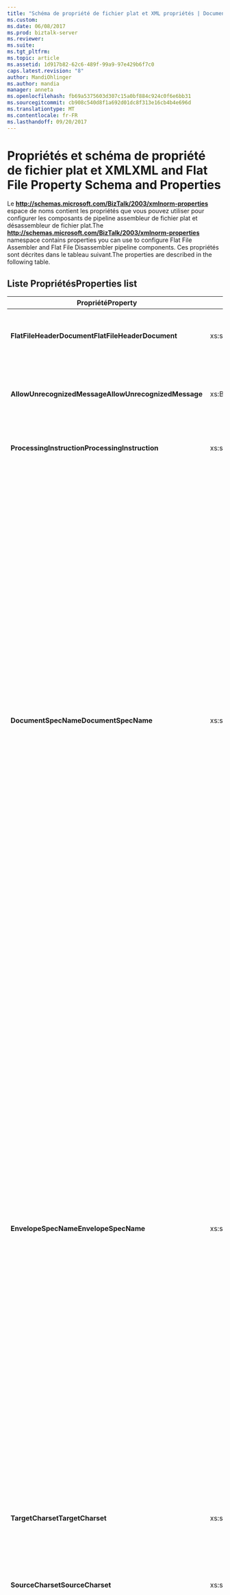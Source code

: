 ```yaml
---
title: "Schéma de propriété de fichier plat et XML propriétés | Documents Microsoft"
ms.custom: 
ms.date: 06/08/2017
ms.prod: biztalk-server
ms.reviewer: 
ms.suite: 
ms.tgt_pltfrm: 
ms.topic: article
ms.assetid: 1d917b82-62c6-489f-99a9-97e429b6f7c0
caps.latest.revision: "8"
author: MandiOhlinger
ms.author: mandia
manager: anneta
ms.openlocfilehash: fb69a5375603d307c15a0bf884c924c0f6e6bb31
ms.sourcegitcommit: cb908c540d8f1a692d01dc8f313e16cb4b4e696d
ms.translationtype: MT
ms.contentlocale: fr-FR
ms.lasthandoff: 09/20/2017
---
```

# <a name="xml-and-flat-file-property-schema-and-properties"></a><span data-ttu-id="23fc2-102">Propriétés et schéma de propriété de fichier plat et XML</span><span class="sxs-lookup"><span data-stu-id="23fc2-102">XML and Flat File Property Schema and Properties</span></span>
<span data-ttu-id="23fc2-103">Le **http://schemas.microsoft.com/BizTalk/2003/xmlnorm-properties** espace de noms contient les propriétés que vous pouvez utiliser pour configurer les composants de pipeline assembleur de fichier plat et désassembleur de fichier plat.</span><span class="sxs-lookup"><span data-stu-id="23fc2-103">The **http://schemas.microsoft.com/BizTalk/2003/xmlnorm-properties** namespace contains properties you can use to configure Flat File Assembler and Flat File Disassembler pipeline components.</span></span> <span data-ttu-id="23fc2-104">Ces propriétés sont décrites dans le tableau suivant.</span><span class="sxs-lookup"><span data-stu-id="23fc2-104">The properties are described in the following table.</span></span>  

## <a name="properties-list"></a><span data-ttu-id="23fc2-105">Liste Propriétés</span><span class="sxs-lookup"><span data-stu-id="23fc2-105">Properties list</span></span>
  
|<span data-ttu-id="23fc2-106">Propriété</span><span class="sxs-lookup"><span data-stu-id="23fc2-106">Property</span></span>|<span data-ttu-id="23fc2-107">Type</span><span class="sxs-lookup"><span data-stu-id="23fc2-107">Type</span></span>|<span data-ttu-id="23fc2-108"> Description</span><span class="sxs-lookup"><span data-stu-id="23fc2-108">Description</span></span>|  
|--------------|----------|-----------------|  
|<span data-ttu-id="23fc2-109">**FlatFileHeaderDocument**</span><span class="sxs-lookup"><span data-stu-id="23fc2-109">**FlatFileHeaderDocument**</span></span>|<span data-ttu-id="23fc2-110">xs:string</span><span class="sxs-lookup"><span data-stu-id="23fc2-110">xs:string</span></span>|<span data-ttu-id="23fc2-111">L’en-tête d’un fichier plat entrant peut être stocké avec cette propriété.</span><span class="sxs-lookup"><span data-stu-id="23fc2-111">The header of an incoming flat file document can be stored with this property.</span></span>|  
|<span data-ttu-id="23fc2-112">**AllowUnrecognizedMessage**</span><span class="sxs-lookup"><span data-stu-id="23fc2-112">**AllowUnrecognizedMessage**</span></span>|<span data-ttu-id="23fc2-113">xs:Boolean</span><span class="sxs-lookup"><span data-stu-id="23fc2-113">xs:Boolean</span></span>|<span data-ttu-id="23fc2-114">Spécifie si les messages non reconnus doivent être traités par les composants XML.</span><span class="sxs-lookup"><span data-stu-id="23fc2-114">Specifies whether unrecognized messages should be processed by XML components.</span></span>|  
|<span data-ttu-id="23fc2-115">**ProcessingInstruction**</span><span class="sxs-lookup"><span data-stu-id="23fc2-115">**ProcessingInstruction**</span></span>|<span data-ttu-id="23fc2-116">xs:string</span><span class="sxs-lookup"><span data-stu-id="23fc2-116">xs:string</span></span>|<span data-ttu-id="23fc2-117">Texte d’instructions de traitement des documents sortants.</span><span class="sxs-lookup"><span data-stu-id="23fc2-117">Processing instruction text for outgoing documents.</span></span>|  
|<span data-ttu-id="23fc2-118">**DocumentSpecName**</span><span class="sxs-lookup"><span data-stu-id="23fc2-118">**DocumentSpecName**</span></span>|<span data-ttu-id="23fc2-119">xs:string</span><span class="sxs-lookup"><span data-stu-id="23fc2-119">xs:string</span></span>|<span data-ttu-id="23fc2-120">Schéma des composants XML à utiliser pour l'analyse ou la sérialisation des documents.</span><span class="sxs-lookup"><span data-stu-id="23fc2-120">The schema for XML components to use for parsing or serializing documents.</span></span><br /><br /> <span data-ttu-id="23fc2-121">Les schémas spécifiés dans cette propriété doivent posséder des espaces de noms #  racine cibles uniques.</span><span class="sxs-lookup"><span data-stu-id="23fc2-121">Schemas specified in this property should have unique target namespaces # root.</span></span> <span data-ttu-id="23fc2-122">Si plusieurs schémas ont le même espace de noms #  racine, la validation des instances de document risque de ne pas fonctionner comme prévu.</span><span class="sxs-lookup"><span data-stu-id="23fc2-122">If any of the schemas have the same namespace # root, the validation of the document instances may not work as expected.</span></span> <span data-ttu-id="23fc2-123">L'espace de noms # racine doit être unique.</span><span class="sxs-lookup"><span data-stu-id="23fc2-123">The namespace # root must be unique.</span></span>  <span data-ttu-id="23fc2-124">Si des schémas doivent avoir le même espace de noms #  racine, vous devez créer un pipeline distinct pour chaque schéma et spécifier un schéma par composant de pipeline Désassembleur XML, ou utiliser un seul pipeline sans spécifier de schémas comme paramètres pour le composant de pipeline Désassembleur XML.</span><span class="sxs-lookup"><span data-stu-id="23fc2-124">If schemas must have the same namespace # root, you should either create a separate pipeline for each schema and specify one schema per XML Disassembler pipeline component or use one pipeline but do not specify any schemas as parameters for the XML Disassembler pipeline component.</span></span>  <span data-ttu-id="23fc2-125">Cette opération fonctionne également si aucun espace de noms n'existe.</span><span class="sxs-lookup"><span data-stu-id="23fc2-125">This will also work if there is no target namespace.</span></span>|  
|<span data-ttu-id="23fc2-126">**EnvelopeSpecName**</span><span class="sxs-lookup"><span data-stu-id="23fc2-126">**EnvelopeSpecName**</span></span>|<span data-ttu-id="23fc2-127">xs:string</span><span class="sxs-lookup"><span data-stu-id="23fc2-127">xs:string</span></span>|<span data-ttu-id="23fc2-128">Spécification de l’enveloppe des composants XML à utiliser pour l'analyse et la sérialisation des documents.</span><span class="sxs-lookup"><span data-stu-id="23fc2-128">The envelope specification for XML components to use for parsing or serializing documents.</span></span><br /><br /> <span data-ttu-id="23fc2-129">Les schémas spécifiés dans cette propriété doivent posséder des espaces de noms #  racine cibles uniques.</span><span class="sxs-lookup"><span data-stu-id="23fc2-129">Schemas specified in this property should have unique target namespaces # root.</span></span> <span data-ttu-id="23fc2-130">Si plusieurs schémas ont le même espace de noms #  racine, la validation des instances de document risque de ne pas fonctionner comme prévu.</span><span class="sxs-lookup"><span data-stu-id="23fc2-130">If any of the schemas have the same namespace # root, the validation of the document instances may not work as expected.</span></span> <span data-ttu-id="23fc2-131">L'espace de noms # racine doit être unique.</span><span class="sxs-lookup"><span data-stu-id="23fc2-131">The namespace # root must be unique.</span></span>  <span data-ttu-id="23fc2-132">Si des schémas doivent avoir le même espace de noms #  racine, vous devez créer un pipeline distinct pour chaque schéma et spécifier un schéma par composant de pipeline Désassembleur XML, ou utiliser un seul pipeline sans spécifier de schémas comme paramètres pour le composant de pipeline Désassembleur XML.</span><span class="sxs-lookup"><span data-stu-id="23fc2-132">If schemas must have the same namespace # root, you should either create a separate pipeline for each schema and specify one schema per XML Disassembler pipeline component or use one pipeline but do not specify any schemas as parameters for the XML Disassembler pipeline component.</span></span>  <span data-ttu-id="23fc2-133">Cette opération fonctionne également si aucun espace de noms n'existe.</span><span class="sxs-lookup"><span data-stu-id="23fc2-133">This will also work if there is no target namespace.</span></span>|  
|<span data-ttu-id="23fc2-134">**TargetCharset**</span><span class="sxs-lookup"><span data-stu-id="23fc2-134">**TargetCharset**</span></span>|<span data-ttu-id="23fc2-135">xs:string</span><span class="sxs-lookup"><span data-stu-id="23fc2-135">xs:string</span></span>|<span data-ttu-id="23fc2-136">Jeu de caractères des composants XML à utiliser pour le codage des messages de sortie.</span><span class="sxs-lookup"><span data-stu-id="23fc2-136">The character set for XML components to use for encoding output messages.</span></span>|  
|<span data-ttu-id="23fc2-137">**SourceCharset**</span><span class="sxs-lookup"><span data-stu-id="23fc2-137">**SourceCharset**</span></span>|<span data-ttu-id="23fc2-138">xs:string</span><span class="sxs-lookup"><span data-stu-id="23fc2-138">xs:string</span></span>|<span data-ttu-id="23fc2-139">Jeu de caractères utilisé pour coder un document avant qu’il ne soit traité par le Désassembleur XML.</span><span class="sxs-lookup"><span data-stu-id="23fc2-139">The character set used to encode a document before being processed by the XML Disassembler.</span></span>|  
|<span data-ttu-id="23fc2-140">**ProcessingInstructionOption**</span><span class="sxs-lookup"><span data-stu-id="23fc2-140">**ProcessingInstructionOption**</span></span>|<span data-ttu-id="23fc2-141">xs:int</span><span class="sxs-lookup"><span data-stu-id="23fc2-141">xs:int</span></span>|<span data-ttu-id="23fc2-142">Indique comment les instructions de traitement sont ajoutées aux documents sortants.</span><span class="sxs-lookup"><span data-stu-id="23fc2-142">Specifies how processing instructions are added to outgoing documents.</span></span> <span data-ttu-id="23fc2-143">Pour plus d’informations sur la ProcessingInstructionOption, voir [d’Instructions de traitement dans le composant de Pipeline assembleur XML](../core/processing-instructions-in-the-xml-assembler-pipeline-component.md).</span><span class="sxs-lookup"><span data-stu-id="23fc2-143">For more information about the ProcessingInstructionOption, see [Processing Instructions in the XML Assembler Pipeline Component](../core/processing-instructions-in-the-xml-assembler-pipeline-component.md).</span></span>|  
|<span data-ttu-id="23fc2-144">**AddXMLDeclaration**</span><span class="sxs-lookup"><span data-stu-id="23fc2-144">**AddXMLDeclaration**</span></span>|<span data-ttu-id="23fc2-145">xs:boolean</span><span class="sxs-lookup"><span data-stu-id="23fc2-145">xs:boolean</span></span>|<span data-ttu-id="23fc2-146">Spécifier si une déclaration XML doit être ajoutée à un document sortant.</span><span class="sxs-lookup"><span data-stu-id="23fc2-146">Specifies whether an XML declaration should be added to an outgoing document.</span></span>|  
|<span data-ttu-id="23fc2-147">**HeaderSpecName**</span><span class="sxs-lookup"><span data-stu-id="23fc2-147">**HeaderSpecName**</span></span>|<span data-ttu-id="23fc2-148">xs:string</span><span class="sxs-lookup"><span data-stu-id="23fc2-148">xs:string</span></span>|<span data-ttu-id="23fc2-149">Spécifie un en-tête de document de fichier plat.</span><span class="sxs-lookup"><span data-stu-id="23fc2-149">Specifies a flat file document header.</span></span>|  
|<span data-ttu-id="23fc2-150">**TrailerSpecName**</span><span class="sxs-lookup"><span data-stu-id="23fc2-150">**TrailerSpecName**</span></span>|<span data-ttu-id="23fc2-151">xs:string</span><span class="sxs-lookup"><span data-stu-id="23fc2-151">xs:string</span></span>|<span data-ttu-id="23fc2-152">Spécifie un code de fin de document de fichier plat.</span><span class="sxs-lookup"><span data-stu-id="23fc2-152">Specifies a flat file document trailer.</span></span>|  
|<span data-ttu-id="23fc2-153">**PromotePropertiesOnly**</span><span class="sxs-lookup"><span data-stu-id="23fc2-153">**PromotePropertiesOnly**</span></span>|<span data-ttu-id="23fc2-154">xs:boolean</span><span class="sxs-lookup"><span data-stu-id="23fc2-154">xs:boolean</span></span>|<span data-ttu-id="23fc2-155">Lorsque la valeur **True**, le composant désassembleur XML ne pas supprimer une enveloppe de message ou désassembler.</span><span class="sxs-lookup"><span data-stu-id="23fc2-155">When set to **True**, the XML Disassembler component does not remove a message envelope or disassemble it.</span></span> <span data-ttu-id="23fc2-156">Seule une promotion des propriétés est effectuée.</span><span class="sxs-lookup"><span data-stu-id="23fc2-156">Only property promotion is performed.</span></span>|  
  
## <a name="see-also"></a><span data-ttu-id="23fc2-157">Voir aussi</span><span class="sxs-lookup"><span data-stu-id="23fc2-157">See Also</span></span>  
-  [<span data-ttu-id="23fc2-158">Configuration du composant de Pipeline assembleur fichier plat</span><span class="sxs-lookup"><span data-stu-id="23fc2-158">Configure the Flat File Assembler Pipeline Component</span></span>](../core/how-to-configure-the-flat-file-assembler-pipeline-component.md)   
-  [<span data-ttu-id="23fc2-159">Configurer le composant de Pipeline de désassembleur de fichier plat</span><span class="sxs-lookup"><span data-stu-id="23fc2-159">Configure the Flat File Disassembler Pipeline Component</span></span>](../core/how-to-configure-the-flat-file-disassembler-pipeline-component.md)   
-  [<span data-ttu-id="23fc2-160">Configuration du composant de Pipeline assembleur XML</span><span class="sxs-lookup"><span data-stu-id="23fc2-160">Configure the XML Assembler Pipeline Component</span></span>](../core/how-to-configure-the-xml-assembler-pipeline-component.md)   
-  [<span data-ttu-id="23fc2-161">Configurer le composant de Pipeline désassembleur XML</span><span class="sxs-lookup"><span data-stu-id="23fc2-161">Configure the XML Disassembler Pipeline Component</span></span>](../core/how-to-configure-the-xml-disassembler-pipeline-component.md)   
-  [<span data-ttu-id="23fc2-162">Configurer les composants de Pipeline natifs</span><span class="sxs-lookup"><span data-stu-id="23fc2-162">Configure Native Pipeline Components</span></span>](../core/configuring-native-pipeline-components.md)   
-  <span data-ttu-id="23fc2-163">**Les propriétés de contexte du message**[!INCLUDE[ui-guidance-developers-reference](../includes/ui-guidance-developers-reference.md)]</span><span class="sxs-lookup"><span data-stu-id="23fc2-163">**Message Context Properties** [!INCLUDE[ui-guidance-developers-reference](../includes/ui-guidance-developers-reference.md)]</span></span>